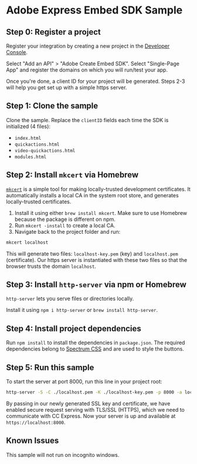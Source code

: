 # Adobe Express Embed SDK Sample

## Step 0: Register a project

Register your integration by creating a new project in the [Developer Console](https://developer.adobe.com/console).

Select "Add an API" > "Adobe Create Embed SDK".
Select "Single-Page App" and register the domains on which you will run/test your app.

Once you're done, a client ID for your project will be generated. Steps 2-3 will help you get set up with a simple https server.

## Step 1: Clone the sample

Clone the sample.
Replace the `clientID` fields each time the SDK is initialized (4 files):

* `index.html`
* `quickactions.html`
* `video-quickactions.html`
* `modules.html`

## Step 2: Install `mkcert` via Homebrew

[`mkcert`](https://github.com/FiloSottile/mkcert) is a simple tool for making locally-trusted development certificates. It automatically installs a local CA in the system root store, and generates locally-trusted certificates.

1. Install it using either `brew install mkcert`. Make sure to use Homebrew because the package is different on npm.
2. Run `mkcert -install` to create a local CA.
3. Navigate back to the project folder and run:

```bash
mkcert localhost
```

This will generate two files: `localhost-key.pem` (key) and `localhost.pem` (certificate). Our https server is instantiated with these two files so that the browser trusts the domain `localhost`.

## Step 3: Install `http-server` via npm or Homebrew

`http-server` lets you serve files or directories locally.

Install it using `npm i http-server` or `brew install http-server`.
  
## Step 4: Install project dependencies

Run `npm install` to install the dependencies in `package.json`. The required dependencies belong to [Spectrum CSS](https://github.com/adobe/spectrum-css) and are used to style the buttons.

## Step 5: Run this sample

To start the server at port 8000, run this line in your project root:

```bash
http-server -S -C ./localhost.pem -K ./localhost-key.pem -p 8000 -a localhost
```

By passing in our newly generated SSL key and certificate, we have enabled secure request serving with TLS/SSL (HTTPS), which we need to communicate with CC Express. Now your server is up and available at `https://localhost:8000`.

## Known Issues

This sample will not run on incognito windows.
